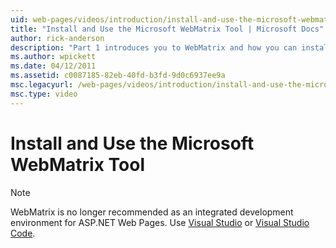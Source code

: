 ```yaml
---
uid: web-pages/videos/introduction/install-and-use-the-microsoft-webmatrix-tool
title: "Install and Use the Microsoft WebMatrix Tool | Microsoft Docs"
author: rick-anderson
description: "Part 1 introduces you to WebMatrix and how you can install and use it."
ms.author: wpickett
ms.date: 04/12/2011
ms.assetid: c0087185-82eb-40fd-b3fd-9d0c6937ee9a
msc.legacyurl: /web-pages/videos/introduction/install-and-use-the-microsoft-webmatrix-tool
msc.type: video
---
```

# Install and Use the Microsoft WebMatrix Tool


> [!NOTE] 
> WebMatrix is no longer recommended as an integrated development environment for ASP.NET Web Pages. Use [Visual Studio](xref:web-pages/overview/getting-started/program-asp-net-web-pages-in-visual-studio) or [Visual Studio Code](https://code.visualstudio.com/).

